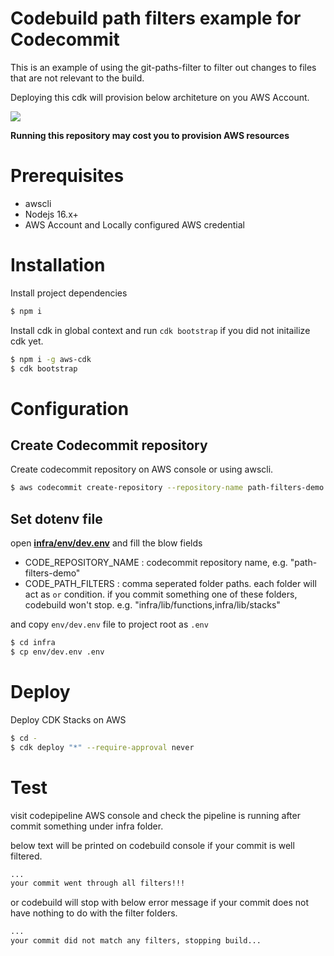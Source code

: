 # Codebuild path filters example for Codecommit

This is an example of using the git-paths-filter to filter out changes to files that are not relevant to the build.

Deploying this cdk will provision below architeture on you AWS Account.

![](/imgs/architecture.png)

**Running this repository may cost you to provision AWS resources**

# Prerequisites

- awscli
- Nodejs 16.x+
- AWS Account and Locally configured AWS credential

# Installation

Install project dependencies

```bash
$ npm i
```

Install cdk in global context and run `cdk bootstrap` if you did not initailize cdk yet.

```bash
$ npm i -g aws-cdk
$ cdk bootstrap
```

# Configuration

## Create Codecommit repository

Create codecommit repository on AWS console or using awscli.

```bash
$ aws codecommit create-repository --repository-name path-filters-demo
```

## Set dotenv file

open [**infra/env/dev.env**](/infra/env/dev.env) and fill the blow fields

- CODE_REPOSITORY_NAME : codecommit repository name, e.g. "path-filters-demo"
- CODE_PATH_FILTERS : comma seperated folder paths. each folder will act as `or` condition. if you commit something one of these folders, codebuild won't stop. e.g. "infra/lib/functions,infra/lib/stacks"

and copy `env/dev.env` file to project root as `.env`

```bash
$ cd infra
$ cp env/dev.env .env
```

# Deploy

Deploy CDK Stacks on AWS

```bash
$ cd -
$ cdk deploy "*" --require-approval never
```

# Test

visit codepipeline AWS console and check the pipeline is running after commit something under infra folder.

below text will be printed on codebuild console if your commit is well filtered.

```bash
...
your commit went through all filters!!!
```

or codebuild will stop with below error message if your commit does not have nothing to do with the filter folders.

```bash
...
your commit did not match any filters, stopping build...
```
